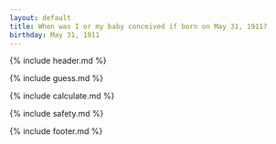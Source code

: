 ```yaml
---
layout: default
title: When was I or my baby conceived if born on May 31, 1911?
birthday: May 31, 1911
---
```


{% include header.md %}

{% include guess.md %}

{% include calculate.md %}

{% include safety.md %}

{% include footer.md %}



